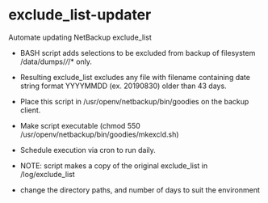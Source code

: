 # exclude_list-updater
Automate updating NetBackup exclude_list

- BASH script adds selections to be excluded from backup of filesystem /data/dumps/*/*/* only.
- Resulting exclude_list excludes any file with filename containing date string format YYYYMMDD (ex. 20190830) older than 43 days.

- Place this script in /usr/openv/netbackup/bin/goodies on the backup client.
- Make script executable (chmod 550 /usr/openv/netbackup/bin/goodies/mkexcld.sh)
- Schedule execution via cron to run daily.
- NOTE: script makes a copy of the original exclude_list in /log/exclude_list<date>
- change the directory paths, and number of days to suit the environment
